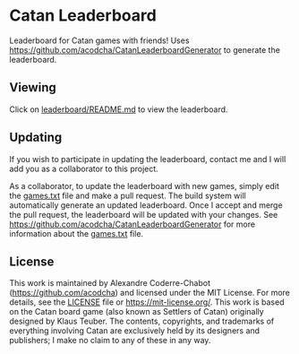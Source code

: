 # Catan Leaderboard
Leaderboard for Catan games with friends! Uses https://github.com/acodcha/CatanLeaderboardGenerator to generate the leaderboard.

## Viewing
Click on [leaderboard/README.md](leaderboard/README.md) to view the leaderboard.

## Updating
If you wish to participate in updating the leaderboard, contact me and I will add you as a collaborator to this project.

As a collaborator, to update the leaderboard with new games, simply edit the [games.txt](games.txt) file and make a pull request. The build system will automatically generate an updated leaderboard. Once I accept and merge the pull request, the leaderboard will be updated with your changes. See https://github.com/acodcha/CatanLeaderboardGenerator for more information about the [games.txt](games.txt) file.

## License
This work is maintained by Alexandre Coderre-Chabot (<https://github.com/acodcha>) and licensed under the MIT License. For more details, see the [LICENSE](LICENSE) file or <https://mit-license.org/>. This work is based on the Catan board game (also known as Settlers of Catan) originally designed by Klaus Teuber. The contents, copyrights, and trademarks of everything involving Catan are exclusively held by its designers and publishers; I make no claim to any of these in any way.
